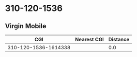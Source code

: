 # 310-120-1536
## Virgin Mobile


| CGI | Nearest CGI | Distance |
|-----|-------------|----------|
| 310-120-1536-1614338 |  | 0.0 |
